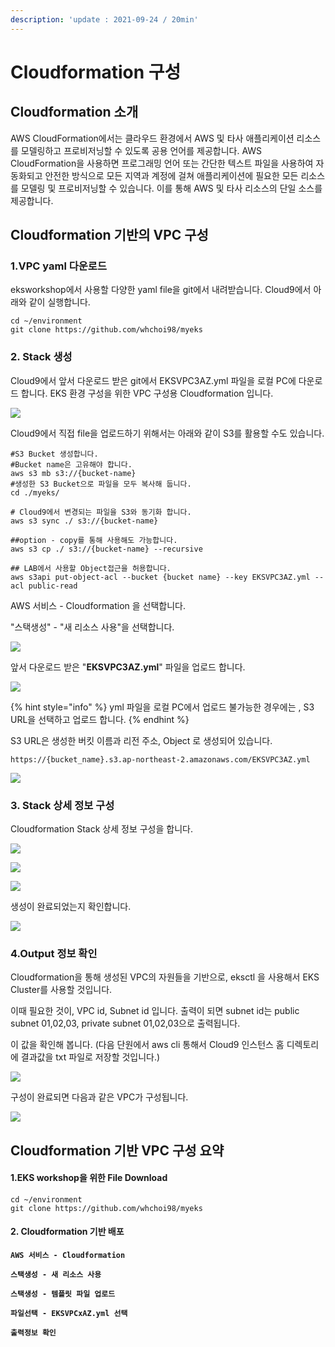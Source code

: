 ```yaml
---
description: 'update : 2021-09-24 / 20min'
---
```


# Cloudformation 구성

## Cloudformation 소개

AWS CloudFormation에서는 클라우드 환경에서 AWS 및 타사 애플리케이션 리소스를 모델링하고 프로비저닝할 수 있도록 공용 언어를 제공합니다. AWS CloudFormation을 사용하면 프로그래밍 언어 또는 간단한 텍스트 파일을 사용하여 자동화되고 안전한 방식으로 모든 지역과 계정에 걸쳐 애플리케이션에 필요한 모든 리소스를 모델링 및 프로비저닝할 수 있습니다. 이를 통해 AWS 및 타사 리소스의 단일 소스를 제공합니다.

## Cloudformation 기반의 VPC 구성

### 1.VPC yaml 다운로드

eksworkshop에서 사용할 다양한 yaml file을 git에서 내려받습니다. Cloud9에서 아래와 같이 실행합니다.

```
cd ~/environment
git clone https://github.com/whchoi98/myeks

```

### 2. Stack 생성

Cloud9에서 앞서 다운로드 받은 git에서 EKSVPC3AZ.yml 파일을 로컬 PC에 다운로드 합니다. EKS 환경 구성을 위한 VPC 구성용 Cloudformation 입니다.

![](<../.gitbook/assets/image (198).png>)

Cloud9에서 직접 file을 업로드하기 위해서는 아래와 같이 S3를 활용할 수도 있습니다.

```
#S3 Bucket 생성합니다. 
#Bucket name은 고유해야 합니다.
aws s3 mb s3://{bucket-name}
#생성한 S3 Bucket으로 파일을 모두 복사해 둡니다.
cd ./myeks/

# Cloud9에서 변경되는 파일을 S3와 동기화 합니다. 
aws s3 sync ./ s3://{bucket-name}

##option - copy를 통해 사용해도 가능합니다.
aws s3 cp ./ s3://{bucket-name} --recursive

## LAB에서 사용할 Object접근을 허용합니다.
aws s3api put-object-acl --bucket {bucket name} --key EKSVPC3AZ.yml --acl public-read  
```

AWS 서비스 - Cloudformation 을 선택합니다. 

"스택생성" - "새 리소스 사용"을 선택합니다.

![](<../.gitbook/assets/image (41).png>)

앞서 다운로드 받은 "**EKSVPC3AZ.yml**" 파일을 업로드 합니다.

![](<../.gitbook/assets/image (221).png>)

{% hint style="info" %}
yml 파일을 로컬 PC에서 업로드 불가능한 경우에는 , S3 URL을 선택하고 업로드 합니다.
{% endhint %}

S3 URL은 생성한 버킷 이름과 리전 주소, Object 로 생성되어 있습니다.

```
https://{bucket_name}.s3.ap-northeast-2.amazonaws.com/EKSVPC3AZ.yml
```

![](<../.gitbook/assets/image (220).png>)



### 3. Stack 상세 정보 구성

Cloudformation Stack 상세 정보 구성을 합니다.

![](<../.gitbook/assets/image (163).png>)

![](<../.gitbook/assets/image (23).png>)

![](<../.gitbook/assets/image (7).png>)

생성이 완료되었는지 확인합니다.

![](<../.gitbook/assets/image (32).png>)

### 4.Output 정보 확인

Cloudformation을 통해 생성된 VPC의 자원들을 기반으로, eksctl 을 사용해서 EKS Cluster를 사용할 것입니다.

이때 필요한 것이, VPC id, Subnet id 입니다. 출력이 되면 subnet id는 public subnet 01,02,03, private subnet 01,02,03으로 출력됩니다. 

이 값을 확인해 봅니다. (다음 단원에서 aws cli 통해서 Cloud9 인스턴스 홈 디렉토리에 결과값을 txt 파일로 저장할 것입니다.)

![](<../.gitbook/assets/image (160).png>)

구성이 완료되면 다음과 같은 VPC가 구성됩니다.

![](<../.gitbook/assets/image (167).png>)

## Cloudformation 기반 VPC 구성 요약

#### 1.EKS workshop을 위한 File Download

```
cd ~/environment
git clone https://github.com/whchoi98/myeks

```

#### 2. Cloudformation 기반 배포

**`AWS 서비스 - Cloudformation`**

**`스택생성 - 새 리소스 사용`**

**`스택생성 - 템플릿 파일 업로드`**

**`파일선택 - EKSVPCxAZ.yml 선택`**

**`출력정보 확인`**
